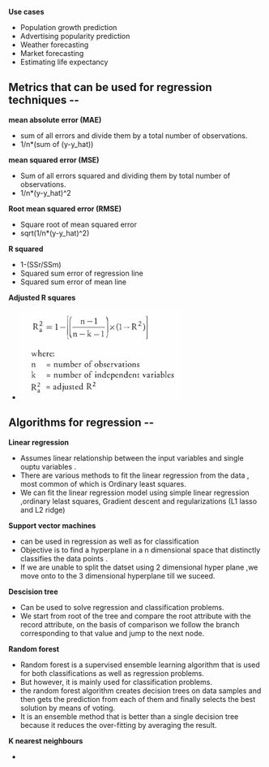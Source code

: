 **Use cases**

- Population growth prediction
- Advertising popularity prediction
- Weather forecasting
- Market forecasting
- Estimating life expectancy

## Metrics that can be used for regression techniques --

**mean absolute error (MAE)**

- sum of all errors and divide them by a total number of observations.
- 1/n\*(sum of (y-y_hat))

**mean squared error (MSE)**

- Sum of all errors squared and dividing them by total number of observations.
- 1/n\*(y-y_hat)^2

**Root mean squared error (RMSE)**

- Square root of mean squared error
- sqrt(1/n\*(y-y_hat)^2)

**R squared**

- 1-(SSr/SSm)
- Squared sum error of regression line
- Squared sum error of mean line

**Adjusted R squares**

- ![alt text](https://github.com/nishchalnishant/Deep_learning_methods/blob/main/img/regression.png?raw=true)

## Algorithms for regression --

**Linear regression**

- Assumes linear relationship between the input variables and single ouptu variables .
- There are various methods to fit the linear regression from the data , most common of which is Ordinary least squares.
- We can fit the linear regression model using simple linear regression ,ordinary lelast squares, Gradient descent and regularizations (L1 lasso and L2 ridge)

**Support vector machines**

- can be used in regression as well as for classification
- Objective is to find a hyperplane in a n dimensional space that distinctly classifies the data points .
- If we are unable to split the datset using 2 dimensional hyper plane ,we move onto to the 3 dimensional hyperplane till we suceed.

**Descision tree**

- Can be used to solve regression and classification problems.
- We start from root of the tree and compare the root attribute with the record attribute, on the basis of comparison we follow the branch corresponding to that value and jump to the next node.

**Random forest**

- Random forest is a supervised ensemble learning algorithm that is used for both classifications as well as regression problems.
- But however, it is mainly used for classification problems.
- the random forest algorithm creates decision trees on data samples and then gets the prediction from each of them and finally selects the best solution by means of voting.
- It is an ensemble method that is better than a single decision tree because it reduces the over-fitting by averaging the result.

**K nearest neighbours**

-
